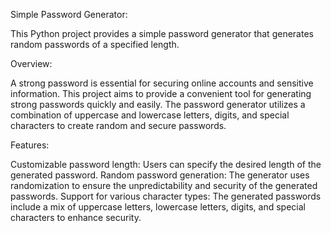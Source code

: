 Simple Password Generator:

This Python project provides a simple password generator that generates random passwords of a specified length.

Overview:

A strong password is essential for securing online accounts and sensitive information. This project aims to provide a convenient tool for generating strong passwords quickly and easily. The password generator utilizes a combination of uppercase and lowercase letters, digits, and special characters to create random and secure passwords.

Features:

Customizable password length: Users can specify the desired length of the generated password.
Random password generation: The generator uses randomization to ensure the unpredictability and security of the generated passwords.
Support for various character types: The generated passwords include a mix of uppercase letters, lowercase letters, digits, and special characters to enhance security.